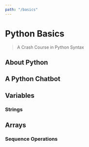 ```yaml
---
path: "/basics"
---
```


# Python Basics
> A Crash Course in Python Syntax

## About Python

## A Python Chatbot

## Variables

### Strings

## Arrays

### Sequence Operations 